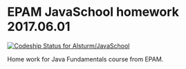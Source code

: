 # EPAM JavaSchool homework 2017.06.01
[ ![Codeship Status for Alsturm/JavaSchool](https://app.codeship.com/projects/393ada40-3672-0135-1e05-4ad2f5be4eb7/status?branch=master)](https://app.codeship.com/projects/227204)

Home work for Java Fundamentals course from EPAM.

